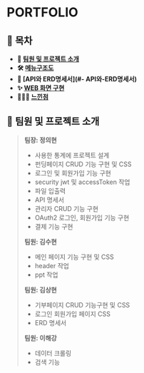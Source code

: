 # **PORTFOLIO**

## **📗 목차**

<b>

- 📝 [팀원 및 프로젝트 소개](#-팀원-및-프로젝트-소)
- 🛠 [메뉴구조도](#-메뉴구조도)
- 🔗 [API와 ERD명세서](#- API와-ERD명세서)
- ✨ [WEB 화면 구현](#-WEB-화면-구현)
- 👨🏻‍💻 [느낀점](#-느낀점)

</b>

## **📝 팀원 및 프로젝트 소개**

> **팀장: 정의현** 
> - 사용한 통계에 프로젝트 설계
> - 펀딩페이지 CRUD 기능 구현 및 CSS
> - 로그인 및 회원가입 기능 구현
> - security jwt 및 accessToken 작업
> - 파일 입출력
> - API 명세서
> - 관리자 CRUD 기능 구현
> - OAuth2 로그인, 회원가입 기능 구현
> - 결제 기능 구현
>
> **팀원: 김수현** 
> - 메인 페이지 기능 구현 및 CSS
> - header 작업
> - ppt 작업
>
> **팀원: 김상현** 
> - 기부페이지 CRUD 기능구현 및 CSS
> - 로그인 회원가입 페이지 CSS
> - ERD 명세서
>
> **팀원: 이해강** 
> - 데이터 크롤링
> - 검색 기능

<br />
